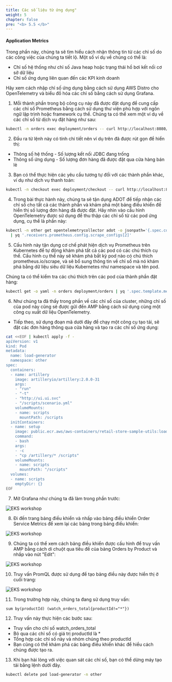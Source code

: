 ```yaml
---
title: Các số liệu từ ứng dụng"
weight: 5
chapter: false
pre: "<b> 5.5 </b>"
---
```


#### Application Metrics
Trong phần này, chúng ta sẽ tìm hiểu cách nhận thông tin từ các chỉ số do các công việc của chúng ta tiết lộ. Một số ví dụ về chúng có thể là:

- Chỉ số hệ thống như chỉ số Java heap hoặc trạng thái hồ bơi kết nối cơ sở dữ liệu
- Chỉ số ứng dụng liên quan đến các KPI kinh doanh

Hãy xem cách nhập chỉ số ứng dụng bằng cách sử dụng AWS Distro cho OpenTelemetry và biểu đồ hóa các chỉ số bằng cách sử dụng Grafana.

1. Mỗi thành phần trong bộ công cụ này đã được đặt dụng để cung cấp các chỉ số Prometheus bằng cách sử dụng thư viện phù hợp với ngôn ngữ lập trình hoặc framework cụ thể. Chúng ta có thể xem một ví dụ về các chỉ số từ dịch vụ đặt hàng như sau:

```bash
kubectl -n orders exec deployment/orders -- curl http://localhost:8080/actuator/prometheus
```

2. Đầu ra từ lệnh này có tính chi tiết nên ví dụ trên đã được rút gọn để hiển thị:

- Thông số hệ thống - Số lượng kết nối JDBC đang trống
- Thông số ứng dụng - Số lượng đơn hàng đã được đặt qua cửa hàng bán lẻ

3. Bạn có thể thực hiện các yêu cầu tương tự đối với các thành phần khác, ví dụ như dịch vụ thanh toán:

```bash
kubectl -n checkout exec deployment/checkout -- curl http://localhost:8080/metrics

```

4. Trong bài thực hành này, chúng ta sẽ tận dụng ADOT để tiếp nhận các chỉ số cho tất cả các thành phần và khám phá một bảng điều khiển để hiển thị số lượng đơn hàng đã được đặt. Hãy nhìn vào cấu hình OpenTelemetry được sử dụng để thu thập các chỉ số từ các pod ứng dụng, cụ thể là phần này:


```bash
kubectl -n other get opentelemetrycollector adot -o jsonpath='{.spec.config}' \
  | yq '.receivers.prometheus.config.scrape_configs[2]'
```

5. Cấu hình này tận dụng cơ chế phát hiện dịch vụ Prometheus trên Kubernetes để tự động khám phá tất cả các pod có các chú thích cụ thể. Cấu hình cụ thể này sẽ khám phá bất kỳ pod nào có chú thích prometheus.io/scrape, và sẽ bổ sung thông tin về chỉ số mà nó khám phá bằng dữ liệu siêu dữ liệu Kubernetes như namespace và tên pod.

Chúng ta có thể kiểm tra các chú thích trên các pod của thành phần đặt hàng:


```bash
kubectl get -o yaml -n orders deployment/orders | yq '.spec.template.metadata.annotations'
```

6. Như chúng ta đã thấy trong phần về các chỉ số của cluster, những chỉ số của pod này cũng sẽ được gửi đến AMP bằng cách sử dụng cùng một công cụ xuất dữ liệu OpenTelemetry.

- Tiếp theo, sử dụng đoạn mã dưới đây để chạy một công cụ tạo tải, sẽ đặt các đơn hàng thông qua cửa hàng và tạo ra các chỉ số ứng dụng:

```bash
cat <<EOF | kubectl apply -f -
apiVersion: v1
kind: Pod
metadata:
  name: load-generator
  namespace: other
spec:
  containers:
  - name: artillery
    image: artilleryio/artillery:2.0.0-31
    args:
    - "run"
    - "-t"
    - "http://ui.ui.svc"
    - "/scripts/scenario.yml"
    volumeMounts:
    - name: scripts
      mountPath: /scripts
  initContainers:
  - name: setup
    image: public.ecr.aws/aws-containers/retail-store-sample-utils:load-gen.0.4.0
    command:
    - bash
    args:
    - -c
    - "cp /artillery/* /scripts"
    volumeMounts:
    - name: scripts
      mountPath: "/scripts"
  volumes:
  - name: scripts
    emptyDir: {}
EOF

```

7. Mở Grafana như chúng ta đã làm trong phần trước:

![EKS workshop](/images/0007/0007.png?featherlight=false&width=90pc)


8. Đi đến trang bảng điều khiển và nhấp vào bảng điều khiển Order Service Metrics để xem lại các bảng trong bảng điều khiển:

![EKS workshop](/images/0007/0008.png?featherlight=false&width=90pc)

9. Chúng ta có thể xem cách bảng điều khiển được cấu hình để truy vấn AMP bằng cách di chuột qua tiêu đề của bảng Orders by Product và nhấp vào nút "Edit":

![EKS workshop](/images/0007/0009.png?featherlight=false&width=90pc)

10. Truy vấn PromQL được sử dụng để tạo bảng điều này được hiển thị ở cuối trang:

![EKS workshop](/images/0007/00010.png?featherlight=false&width=90pc)

11. Trong trường hợp này, chúng ta đang sử dụng truy vấn:

```
sum by(productId) (watch_orders_total{productId!="*"})

```

12. Truy vấn này thực hiện các bước sau:

- Truy vấn cho chỉ số watch_orders_total
- Bỏ qua các chỉ số có giá trị productId là *
- Tổng hợp các chỉ số này và nhóm chúng theo productId
- Bạn cũng có thể khám phá các bảng điều khiển khác để hiểu cách chúng được tạo ra.

13. Khi bạn hài lòng với việc quan sát các chỉ số, bạn có thể dừng máy tạo tải bằng lệnh dưới đây.

```bash
kubectl delete pod load-generator -n other
```
